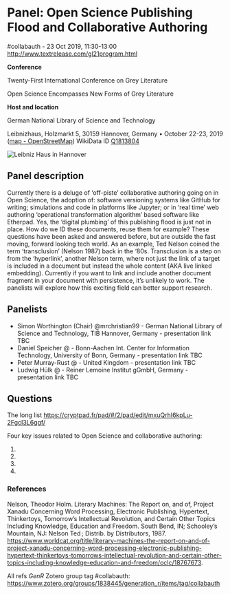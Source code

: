 # Panel: Open Science Publishing Flood and Collaborative Authoring

#collabauth - 23 Oct 2019, 11:30-13:00 http://www.textrelease.com/gl21program.html

**Conference**

Twenty-First International Conference on Grey Literature

Open Science Encompasses New Forms of Grey Literature

**Host and location**

German National Library of Science and Technology

Leibnizhaus, Holzmarkt 5, 30159 Hannover, Germany • October 22-23, 2019 ([map - OpenStreetMap](https://www.openstreetmap.org/search?query=Leibnizhaus%2C%20Holzmarkt%205%2C%20Hannover#map=19/52.37141/9.73223)) WikiData ID [Q1813804](https://www.wikidata.org/wiki/Q1813804)

![Leibniz Haus in Hannover](https://upload.wikimedia.org/wikipedia/commons/1/1c/Leibniz_Haus_2008.jpg "Leibniz Haus in Hannover")

## Panel description

Currently there is a deluge of ‘off-piste’ collaborative authoring going on in Open Science, the adoption of: software versioning systems like GitHub for writing; simulations and code in platforms like Jupyter; or in ‘real time’ web authoring ‘operational transformation algorithm’ based software like Etherpad. Yes, the ‘digital plumbing’ of this publishing flood is just not in place. How do we ID these documents, reuse them for example? These questions have been asked and answered before, but are outside the fast moving, forward looking tech world. As an example, Ted Nelson coined the term ‘transclusion’ (Nelson 1987) back in the ‘80s. Transclusion is a step on from the ‘hyperlink’, another Nelson term, where not just the link of a target is included in a document but instead the whole content (AKA live linked embedding). Currently if you want to link and include another document fragment in your document with persistence, it’s unlikely to work. The panelists will explore how this exciting field can better support research.

## Panelists

 - Simon Worthington (Chair) @mrchristian99 - German National Library of Science and Technology, TIB Hannover, Germany - presentation link TBC
 - Daniel Speicher @ - Bonn-Aachen Int. Center for Information Technology, University of Bonn, Germany - presentation link TBC
 - Peter Murray-Rust @ - United Kingdom - presentation link TBC
 - Ludwig Hülk @ - Reiner Lemoine Institut gGmbH, Germany - presentation link TBC
 
## Questions

The long list https://cryptpad.fr/pad/#/2/pad/edit/mxuQrhI6kpLu-2FgcI3L6ggf/

Four key issues related to Open Science and collaborative authoring:

 1. 
 2. 
 3. 
 4.


### References

Nelson, Theodor Holm. Literary Machines: The Report on, and of, Project Xanadu Concerning Word Processing, Electronic Publishing, Hypertext, Thinkertoys, Tomorrow’s Intellectual Revolution, and Certain Other Topics Including Knowledge, Education and Freedom. South Bend, IN; Schooley’s Mountain, NJ: Nelson Ted ; Distrib. by Distributors, 1987. https://www.worldcat.org/title/literary-machines-the-report-on-and-of-project-xanadu-concerning-word-processing-electronic-publishing-hypertext-thinkertoys-tomorrows-intellectual-revolution-and-certain-other-topics-including-knowledge-education-and-freedom/oclc/18767673.

All refs *GenR* Zotero group tag #collabauth: https://www.zotero.org/groups/1838445/generation_r/items/tag/collabauth
 


 
 



